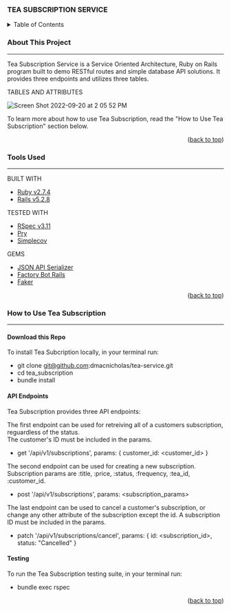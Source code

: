 ### TEA SUBSCRIPTION SERVICE 

<!-- TABLE OF CONTENTS -->
<details>
  <summary>Table of Contents</summary>
  <ol>
    <li>
      <a href="#about-this-project">About This Project</a>
      <ul>
        <li><a href="#tools-used">Tools Used</a></li>
      </ul>
    </li>
    <li>
      <a href="#how-to-use-tea-subscription">How to Use Tea Subscription Service</a>
      <ul>
        <li><a href="#download-this-repo">Download this Repo</a></li>
        <li><a href="#api-endpoints">API Endpoints</a></li>
        <li><a href="#testing">Testing</a></li>
      </ul>
  </ol>  
</details>

<!-- ABOUT THIS PROJECT -->
### About This Project
---
Tea Subscription Service is a Service Oriented Architecture, Ruby on Rails program built to demo RESTful routes and simple database API solutions. It provides three endpoints and utilizes three tables.  

TABLES AND ATTRIBUTES </br>

![Screen Shot 2022-09-20 at 2 05 52 PM](https://user-images.githubusercontent.com/99059063/191354171-d6596c1a-563b-47cf-a346-9eac137e306c.png)

To learn more about how to use Tea Subscription, read the "How to Use Tea Subscription" section below. 

<p align="right">(<a href="#top">back to top</a>)</p>

<!-- TOOLS USED -->
### Tools Used 
---

BUILT WITH 
* [Ruby v2.7.4](https://www.ruby-lang.org/en/)
* [Rails v5.2.8](https://rubyonrails.org/)

TESTED WITH
* [RSpec v3.11](https://rspec.info/)
* [Pry](https://pry.github.io/)
* [Simplecov](https://github.com/simplecov-ruby/simplecov)

GEMS 

* [JSON API Serializer](https://github.com/jsonapi-serializer/jsonapi-serializer)
* [Factory Bot Rails](https://github.com/thoughtbot/factory_bot_rails)
* [Faker](https://github.com/faker-ruby/faker)

<p align="right">(<a href="#top">back to top</a>)</p>

<!-- HOW TO USE TEA SUBSCRIPTION -->
### How to Use Tea Subscription
---

#### Download this Repo 
To install Tea Subcription locally, in your terminal run: </br>
* git clone git@github.com:dmacnicholas/tea-service.git 
* cd tea_subscription 
* bundle install

#### API Endpoints 
Tea Subscription provides three API endpoints: </br>

The first endpoint can be used for retreiving all of a customers subscription, reguardless of the status. </br>
The customer's ID must be included in the params.</br>

- get '/api/v1/subscriptions', params: { customer_id: <customer_id> }

The second endpoint can be used for creating a new subscription. </br>
  Subscription params are :title, :price, :status, :frequency, :tea_id, :customer_id.</br>

- post '/api/v1/subscriptions', params: <subscription_params>

The last endpoint can be used to cancel a customer's subscription, or change any other attribute of the subscription except the id. A subscription ID must be included in the params. </br>

- patch '/api/v1/subscriptions/cancel', params: { id: <subscription_id>, status: "Cancelled" } 

#### Testing 
To run the Tea Subscription testing suite, in your terminal run: 
* bundle exec rspec

<p align="right">(<a href="#top">back to top</a>)</p>

